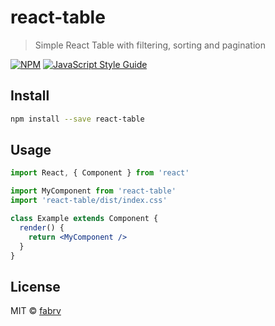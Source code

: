 # react-table

> Simple React Table with filtering, sorting and pagination

[![NPM](https://img.shields.io/npm/v/react-table.svg)](https://www.npmjs.com/package/react-table) [![JavaScript Style Guide](https://img.shields.io/badge/code_style-standard-brightgreen.svg)](https://standardjs.com)

## Install

```bash
npm install --save react-table
```

## Usage

```jsx
import React, { Component } from 'react'

import MyComponent from 'react-table'
import 'react-table/dist/index.css'

class Example extends Component {
  render() {
    return <MyComponent />
  }
}
```

## License

MIT © [fabrv](https://github.com/fabrv)
